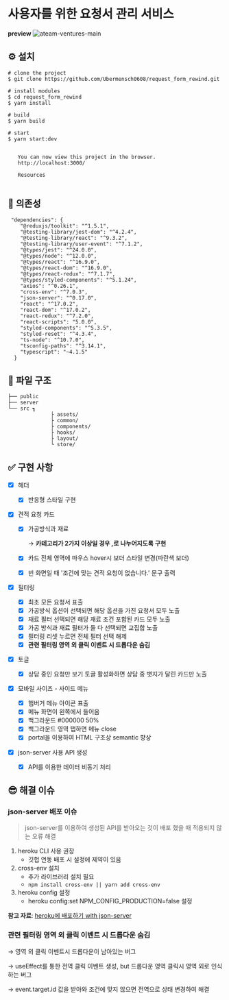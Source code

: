 # 사용자를 위한 요청서 관리 서비스

**preview**
![ateam-ventures-main](https://user-images.githubusercontent.com/93258739/160883143-a4ddb310-0a91-4e74-92de-ee59f506b76c.png)

## ⚙ 설치

```
# clone the project
$ git clone https://github.com/Ubermensch0608/request_form_rewind.git

# install modules
$ cd request_form_rewind
$ yarn install

# build
$ yarn build

# start
$ yarn start:dev

⠀
⠀  You can now view this project in the browser.
⠀  http://localhost:3000/
⠀
⠀  Resources
⠀
```

## 🔗 의존성

```
 "dependencies": {
    "@reduxjs/toolkit": "^1.5.1",
    "@testing-library/jest-dom": "^4.2.4",
    "@testing-library/react": "^9.3.2",
    "@testing-library/user-event": "^7.1.2",
    "@types/jest": "^24.0.0",
    "@types/node": "^12.0.0",
    "@types/react": "^16.9.0",
    "@types/react-dom": "^16.9.0",
    "@types/react-redux": "^7.1.7",
    "@types/styled-components": "^5.1.24",
    "axios": "^0.26.1",
    "cross-env": "^7.0.3",
    "json-server": "^0.17.0",
    "react": "^17.0.2",
    "react-dom": "^17.0.2",
    "react-redux": "^7.2.0",
    "react-scripts": "5.0.0",
    "styled-components": "^5.3.5",
    "styled-reset": "^4.3.4",
    "ts-node": "^10.7.0",
    "tsconfig-paths": "^3.14.1",
    "typescript": "~4.1.5"
  }
```

## 📂 파일 구조

    ├── public
    ├── server
    └── src ┓
                  ├ assets/
                  ├ common/
                  ├ components/
                  ├ hooks/
                  ├ layout/
                  └ store/

## ✅ 구현 사항

- [x] 헤더

  - [x] 반응형 스타일 구현

- [x] 견적 요청 카드

  - [x] 가공방식과 재료

    → **카테고리가 2가지 이상일 경우 ,로 나누어지도록 구현**

  - [x] 카드 전체 영역에 마우스 hover시 보더 스타일 변경(파란색 보더)

  - [x] 빈 화면일 때 '조건에 맞는 견적 요청이 없습니다.' 문구 출력

- [x] 필터링

  - [x] 최초 모든 요청서 표출
  - [x] 가공방식 옵션이 선택되면 해당 옵션을 가진 요청서 모두 노출
  - [x] 재료 필터 선택되면 해당 재료 조건 포함된 카드 모두 노출
  - [x] 가공 방식과 재료 필터가 둘 다 선택되면 교집합 노출
  - [x] 필터링 리셋 누르면 전체 필터 선택 해제
  - [x] **관련 필터링 영역 외 클릭 이벤트 시 드롭다운 숨김**

- [x] 토글

  - [x] 상담 중인 요청만 보기 토글 활성화하면 상담 중 뱃지가 달린 카드만 노출

- [x] 모바일 사이즈 - 사이드 메뉴

  - [x] 햄버거 메뉴 아이콘 표출
  - [x] 메뉴 화면이 왼쪽에서 들어옴
  - [x] 백그라운드 #000000 50%
  - [x] 백그라운드 영역 탭하면 메뉴 close
  - [x] portal을 이용하여 HTML 구조상 semantic 향상

- [x] json-server 사용 API 생성
  - [x] API를 이용한 데이터 비동기 처리

## 😎 해결 이슈

### **json-server 배포 이슈**

> json-server를 이용하여 생성된 API를 받아오는 것이 배포 했을 때 적용되지 않는 오류 해결

1. heroku CLI 사용 권장
   - 깃헙 연동 배포 시 설정에 제약이 있음
2. cross-env 설치
   - 추가 라이브러리 설치 필요
   - `npm install cross-env || yarn add cross-env`
3. heroku config 설정
   - heroku config:set NPM_CONFIG_PRODUCTION=false
     설정

**참고 자료**:
<a href='https://redux-advanced.vlpt.us/3/09.html'>heroku에 배포하기 with json-server </a>

### **관련 필터링 영역 외 클릭 이벤트 시 드롭다운 숨김**

→ 영역 외 클릭 이벤트시 드롭다운이 남아있는 버그

→ useEffect를 통한 전역 클릭 이벤트 생성, but 드롭다운 영역 클릭시 영역 외로 인식하는 버그

→ event.target.id 값을 받아와 조건에 맞지 않으면 전역으로 상태 변경하여 해결
